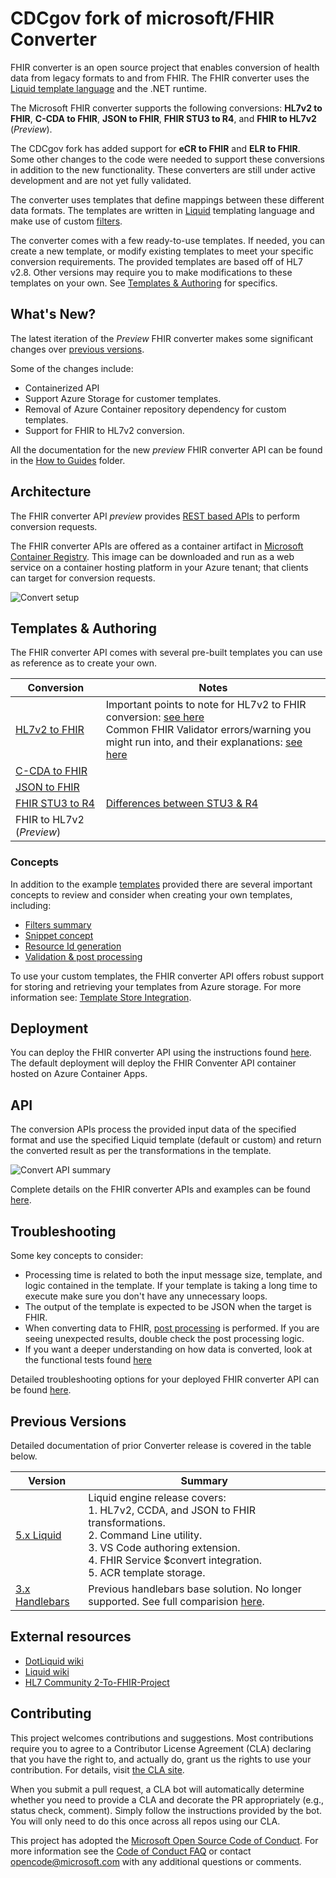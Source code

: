 # CDCgov fork of microsoft/FHIR Converter

FHIR converter is an open source project that enables conversion of health data from legacy formats to and from FHIR.  The FHIR converter uses the [Liquid template language](https://shopify.github.io/liquid/) and the .NET runtime.

The Microsoft FHIR converter supports the following conversions: **HL7v2 to FHIR**, **C-CDA to FHIR**, **JSON to FHIR**, **FHIR STU3 to R4**, and **FHIR to HL7v2** (*Preview*).

The CDCgov fork has added support for **eCR to FHIR** and **ELR to FHIR**. Some other changes to the code were needed to support these conversions in addition to the new functionality. These converters are still under active development and are not yet fully validated.

The converter uses templates that define mappings between these different data formats. The templates are written in [Liquid](https://shopify.github.io/liquid/) templating language and make use of custom [filters](docs/Filters-and-Tags.md).  

The converter comes with a few ready-to-use templates. If needed, you can create a new template, or modify existing templates to meet your specific conversion requirements. The provided templates are based off of HL7 v2.8. Other versions may require you to make modifications to these templates on your own. See [Templates & Authoring](#templates--authoring) for specifics.

## What's New?
The latest iteration of the *Preview* FHIR converter makes some significant changes over [previous versions](#previous-versions).

Some of the changes include:
 * Containerized API
 * Support Azure Storage for customer templates.
 * Removal of Azure Container repository dependency for custom templates.
 * Support for FHIR to HL7v2 conversion.

 All the documentation for the new *preview* FHIR converter API can be found in the [How to Guides](docs/how-to-guides/) folder.

## Architecture

The FHIR converter API *preview* provides [REST based APIs](#api) to perform conversion requests.

The FHIR converter APIs are offered as a container artifact in [Microsoft Container Registry](https://github.com/microsoft/containerregistry).
This image can be downloaded and run as a web service on a container hosting platform in your Azure tenant; that clients can target for conversion requests.

![Convert setup](/docs/images/convert-setup.png)

## Templates & Authoring

The FHIR converter API comes with several pre-built templates you can use as reference as to create your own.

| Conversion | Notes |
| ----- | ----- |
| [HL7v2 to FHIR](/docs/HL7v2-templates.md)| Important points to note for HL7v2 to FHIR conversion: [see here](docs/HL7v2-ImportantPoints.md) <br> Common FHIR Validator errors/warning you might run into, and their explanations: [see here](docs/HL7v2-FHIRValidator.md) | 
| [C-CDA to FHIR](/data/Templates/Ccda/) | | 
| [JSON to FHIR](/data/Templates/Json/) | | 
| [FHIR STU3 to R4](/data/Templates/Stu3ToR4/) | [Differences between STU3 & R4](/docs/Stu3R4-resources-differences.md) | 
| FHIR to HL7v2 (*Preview*) | |

### Concepts

In addition to the example [templates](data/Templates) provided there are several important concepts to review and consider when creating your own templates, including:
- [Filters summary](docs/Filters-and-Tags.md)
- [Snippet concept](docs/SnippetConcept.md)
- [Resource Id generation](docs/concepts/resource-id-generation.md)
- [Validation & post processing](docs/concepts/validation-and-postprocessing.md)

To use your custom templates, the FHIR converter API offers robust support for storing and retrieving your templates from Azure storage. For more information see: [Template Store Integration](/docs/how-to-guides/enable-template-store-integration.md).

## Deployment

You can deploy the FHIR converter API using the instructions found [here](/docs/how-to-guides/deployment-options.md).  The default deployment will deploy the FHIR Conventer API container hosted on Azure Container Apps.

## API

The conversion APIs process the provided input data of the specified format and use the specified Liquid template (default or custom) and return the converted result as per the transformations in the template.

![Convert API summary](docs/images/convert-api-summary.png)

Complete details on the FHIR converter APIs and examples can be found [here](/docs/how-to-guides/use-convert-web-apis.md).

## Troubleshooting

Some key concepts to consider:
* Processing time is related to both the input message size, template, and logic contained in the template.  If your template is taking a long time to execute make sure you don't have any unnecessary loops.
* The output of the template is expected to be JSON when the target is FHIR.
* When converting data to FHIR, [post processing](https://github.com/microsoft/FHIR-Converter/blob/main/src/Microsoft.Health.Fhir.Liquid.Converter/OutputProcessors/PostProcessor.cs) is performed.  If you are seeing unexpected results, double check the post processing logic. 
* If you want a deeper understanding on how data is converted, look at the functional tests found [here](https://github.com/microsoft/FHIR-Converter/blob/main/src/Microsoft.Health.Fhir.Liquid.Converter.FunctionalTests/ConvertDataTemplateCollectionProviderFunctionalTests.cs)

Detailed troubleshooting options for your deployed FHIR converter API can be found [here](docs/how-to-guides/troubleshoot.md).

## Previous Versions
Detailed documentation of prior Converter release is covered in the table below.

|  Version | Summary | 
| ----- |  ----- |
| [5.x Liquid](https://github.com/microsoft/FHIR-Converter/tree/e49b56f165e5607726063c681e90a28e68e39133) | Liquid engine release covers: <br> 1. HL7v2, CCDA, and JSON to FHIR transformations. <br> 2. Command Line utility. <br> 3. VS Code authoring extension. <br> 4. FHIR Service $convert integration. <br> 5. ACR template storage. |
| [3.x Handlebars](https://github.com/microsoft/FHIR-Converter/tree/handlebars) | Previous handlebars base solution.  No longer supported. See full comparision [here](https://github.com/microsoft/FHIR-Converter/tree/e49b56f165e5607726063c681e90a28e68e39133?tab=readme-ov-file#fhir-converter).

## External resources

- [DotLiquid wiki](https://github.com/dotliquid/dotliquid/wiki)
- [Liquid wiki](https://github.com/Shopify/liquid/wiki)
- [HL7 Community 2-To-FHIR-Project](https://confluence.hl7.org/display/OO/2-To-FHIR+Project)
 
## Contributing

This project welcomes contributions and suggestions.  Most contributions require you to agree to a
Contributor License Agreement (CLA) declaring that you have the right to, and actually do, grant us
the rights to use your contribution. For details, visit [the CLA site](https://cla.opensource.microsoft.com).

When you submit a pull request, a CLA bot will automatically determine whether you need to provide
a CLA and decorate the PR appropriately (e.g., status check, comment). Simply follow the instructions
provided by the bot. You will only need to do this once across all repos using our CLA.

This project has adopted the [Microsoft Open Source Code of Conduct](https://opensource.microsoft.com/codeofconduct/).
For more information see the [Code of Conduct FAQ](https://opensource.microsoft.com/codeofconduct/faq/) or
contact [opencode@microsoft.com](mailto:opencode@microsoft.com) with any additional questions or comments.
